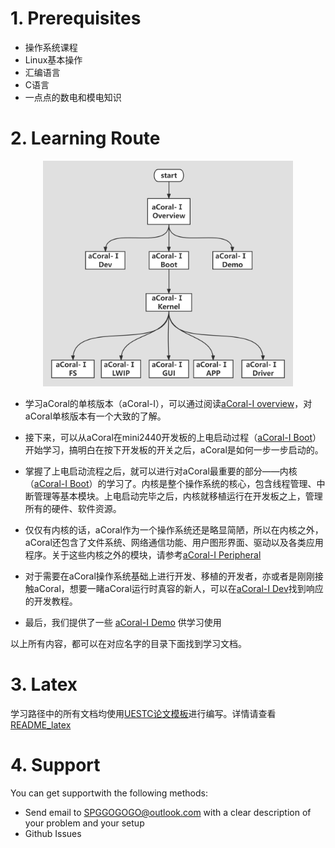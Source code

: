 # 1. Prerequisites
* 操作系统课程
* Linux基本操作
* 汇编语言
* C语言
* 一点点的数电和模电知识

# 2. Learning Route
<div align="center" >
 <img src="Learning Route.png" width = "400" alt="图片名称"/>
</div>

* 学习aCoral的单核版本（aCoral-Ⅰ），可以通过阅读[aCoral-Ⅰ overview](https://github.com/spg-one/aCoral1-Document/tree/master/aCoral-%E2%85%A0%20Overview)，对aCoral单核版本有一个大致的了解。

* 接下来，可以从aCoral在mini2440开发板的上电启动过程（[aCoral-Ⅰ Boot](https://github.com/spg-one/aCoral1-Document/tree/master/aCoral-%E2%85%A0%20Boot)）开始学习，搞明白在按下开发板的开关之后，aCoral是如何一步一步启动的。

* 掌握了上电启动流程之后，就可以进行对aCoral最重要的部分——内核（[aCoral-Ⅰ Boot](https://github.com/spg-one/aCoral1-Document/tree/master/aCoral-%E2%85%A0%20Kernel)）的学习了。内核是整个操作系统的核心，包含线程管理、中断管理等基本模块。上电启动完毕之后，内核就移植运行在开发板之上，管理所有的硬件、软件资源。

* 仅仅有内核的话，aCoral作为一个操作系统还是略显简陋，所以在内核之外，aCoral还包含了文件系统、网络通信功能、用户图形界面、驱动以及各类应用程序。关于这些内核之外的模块，请参考[aCoral-Ⅰ Peripheral](https://github.com/spg-one/aCoral1-Document/tree/master/aCoral-%E2%85%A0%20Peripheral)

* 对于需要在aCoral操作系统基础上进行开发、移植的开发者，亦或者是刚刚接触aCoral，想要一睹aCoral运行时真容的新人，可以在[aCoral-Ⅰ Dev](https://github.com/spg-one/aCoral1-Document/tree/master/aCoral-%E2%85%A0%20Dev)找到响应的开发教程。

* 最后，我们提供了一些 [aCoral-Ⅰ Demo](https://github.com/spg-one/aCoral1-Document/tree/master/aCoral-%E2%85%A0%20Demo) 供学习使用

以上所有内容，都可以在对应名字的目录下面找到学习文档。

# 3. Latex
学习路径中的所有文档均使用[UESTC论文模板](https://github.com/x-magus/ThesisUESTC)进行编写。详情请查看[README_latex](https://github.com/spg-one/aCoral1-Document/blob/master/README_latex.md)


# 4. Support

You can get supportwith the following methods:
* Send email to SPGGOGOGO@outlook.com with a clear description of your problem and your setup
* Github Issues
